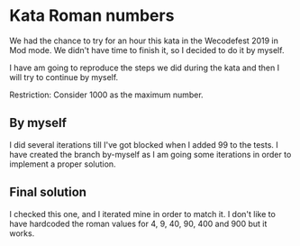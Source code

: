 # Kata Roman numbers

We had the chance to try for an hour this kata in the Wecodefest 2019 in Mod mode.
We didn't have time to finish it, so I decided to do it by myself.

I have am going to reproduce the steps we did during the kata and then I will try to continue by
myself.

Restriction: Consider 1000 as the maximum number.

## By myself
I did several iterations till I've got blocked when I added 99 to the tests.
I have created the branch by-myself as I am going some iterations in order to implement a proper solution.

## Final solution
I checked this one, and I iterated mine in order to match it. I don't like to have hardcoded the roman values
for 4, 9, 40, 90, 400 and 900 but it works.
